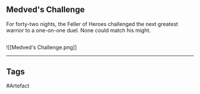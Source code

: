 ## Medved's Challenge
For forty-two nights, the Feller of Heroes challenged
the next greatest warrior to a one-on-one duel.
None could match his might.
## 
![[Medved's Challenge.png]]

---
## Tags
#Artefact
